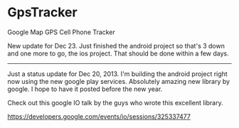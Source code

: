 GpsTracker
==========

Google Map GPS Cell Phone Tracker


New update for Dec 23. Just finished the android project so that's 3 down and one more to go, the ios project. That should be done within a few days.

*******************************************

Just a status update for Dec 20, 2013. I'm building the android project right now using the new google play services. Absolutely amazing new library by google. I hope to have it posted before the new year.

Check out this google IO talk by the guys who wrote this excellent library.

https://developers.google.com/events/io/sessions/325337477

